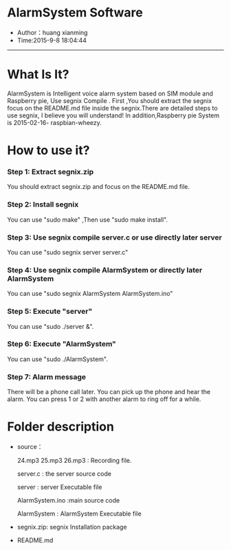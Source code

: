 
# AlarmSystem  Software

-	Author：huang xianming	
-	Time:2015-9-8 18:04:44

--------------------------------------------------------------------------------
# What Is It?
AlarmSystem is Intelligent voice alarm system based on SIM module and Raspberry
pie, Use segnix Compile . First ,You should extract the segnix focus on the 
README.md file inside the segnix.There are detailed steps to use segnix, I 
believe you will understand! In addition,Raspberry pie System is 2015-02-16-
raspbian-wheezy.

# How to use it?
### Step 1: Extract segnix.zip
You should extract segnix.zip and focus on the README.md file.

### Step 2: Install segnix
You can use "sudo make" ,Then use "sudo make install". 
 
### Step 3: Use segnix compile server.c or use directly later server
You can use "sudo segnix server server.c" 

### Step 4: Use segnix compile AlarmSystem or directly later AlarmSystem
You can use "sudo segnix AlarmSystem AlarmSystem.ino" 

### Step 5: Execute "server"
You can use "sudo ./server &".

### Step 6: Execute "AlarmSystem"
You can use "sudo ./AlarmSystem".

### Step 7: Alarm message
 There will be a phone call later. You can pick up the phone and hear the alarm.
You can press 1 or 2 with another alarm to ring off for a while.

# Folder description
-	source：
	
	24.mp3 25.mp3 26.mp3 : Recording file.

	server.c : the server source code
	
	server : server Executable file

	AlarmSystem.ino :main source code

	AlarmSystem : AlarmSystem Executable file

-	segnix.zip: segnix Installation package

-	README.md 	
